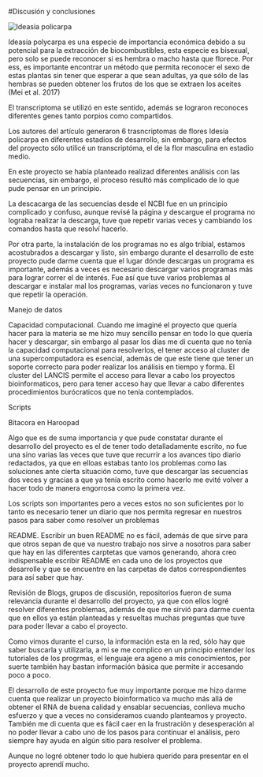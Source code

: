 #Discusión y conclusiones

![Ideasia policarpa](https://www.google.com.mx/imgres?imgurl=https%3A%2F%2Fwww.taurangatreeco.co.nz%2Fcore%2Fwp-content%2Fuploads%2F2015%2F01%2Fcolour-029.jpg&imgrefurl=https%3A%2F%2Fwww.taurangatreeco.co.nz%2Fproduct%2Fidesia-polycarpa%2F&docid=RiZs0ZMgLdSVAM&tbnid=bp0ZI8XYNgOFZM%3A&vet=10ahUKEwiVpaeN_ZLbAhVB7IMKHdKyBN0QMwg0KAAwAA..i&w=640&h=480&bih=653&biw=1301&q=idesia%20polycarpa&ved=0ahUKEwiVpaeN_ZLbAhVB7IMKHdKyBN0QMwg0KAAwAA&iact=mrc&uact=8) 
 
Ideasia polycarpa es una especie de importancia económica debido a su potencial para la extracción de biocombustibles, esta especie es bisexual, pero solo se puede reconocer si es hembra o macho hasta que florece. Por ess, es importante encontrar un método que permita reconocer el sexo de estas plantas sin tener que esperar a que sean adultas, ya que sólo de las hembras se pueden obtener los frutos de los que se extraen los aceites (Mei et al. 2017)
 
El transcriptoma se utilizó en este sentido, además se lograron reconoces diferentes genes tanto porpios como compartidos.
 
Los autores del artículo generaron 6 trasncriptomas de flores Idesia policarpa en diferentes estadios de desarrollo, sin embargo, para efectos del proyecto sólo utilicé un transcriptóma, el de la flor masculina en estadio medio.

En este proyecto se había planteado realizad diferentes análisis con las secuencias, sin embargo, el proceso resultó más complicado de lo que pude pensar en un principio.

La descacarga de las secuencias desde el NCBI fue en un principio complicado y confuso, aunque revisé la página y descargue el programa no lograba realizar la descarga, tuve que repetir varias veces y cambiando los comandos hasta que resolví hacerlo.

Por otra parte, la instalación de los programas no es algo tribial, estamos acostubrados a descargar y listo, sin embargo durante el desarrollo de este proyecto pude darme cuenta que el lugar dónde descargas un programa es importante, además a veces es necesario descargar varios programas más para lograr correr el de interés. Fue así que tuve varios problemas al descargar e instalar mal los programas, varias veces no funcionaron y tuve que repetir la operación. 



Manejo de datos

Capacidad computacional. Cuando me imaginé el proyecto que quería hacer para la materia se me hizo muy sencillo pensar en todo lo que quería hacer y descargar, sin embargo al pasar los días me di cuenta que no tenía la capacidad computacional para resolverlos, el tener acceso al cluster de una supercomputadora es esencial, además de que este tiene que tener un soporte correcto para poder realizar los análisis en tiempo y forma. El cluster del LANCIS permite el acceso para llevar a cabo los proyectos bioinformaticos, pero para tener acceso hay que llevar a cabo diferentes procedimientos burócraticos que no tenía contemplados.


Scripts


Bitacora en Haroopad

Algo que es de suma importancia y que pude constatar durante el desarrollo del proyecto es el de tener todo detalladamente escrito, no fue una sino varias las veces que tuve que recurrir a los avances tipo diario redactados, ya que en elloas estabas tanto los problemas como las soluciones ante cierta situación como, tuve que descargar las secuencias dos veces y gracias a que ya tenía escrito como hacerlo me evité volver a hacer todo de manera engorrosa como la primera vez. 

Los scripts son importantes pero a veces estos no son suficientes por lo tanto es necesario tener un diario que nos permita regresar en nuestros pasos para saber como resolver un problemas

README. Escribir un buen README no es fácil, además de que sirve para que otros sepan de que va nuestro trabajo nos sirve a nosotros para saber que hay en las diferentes carptetas que vamos generando, ahora creo indispensable escribir README en cada uno de los proyectos que desarrolle y que se encuentre en las carpetas de datos correspondientes para así saber que hay.

Revisión de Blogs, grupos de discusión, repositorios fueron de suma relevancia durante el desarrollo del proyecto, ya que con ellos logré resolver diferentes problemas, además de que me sirvió para darme cuenta que en ellos ya están planteadas y resueltas muchas preguntas que tuve para poder llevar a cabo el proyecto. 

Como vimos durante el curso, la información esta en la red, sólo hay que saber buscarla y utilizarla, a mi se me complico en un principio entender los tutoriales de los progrmas, el lenguaje era ageno a mis conocimientos, por suerte también hay bastan información básica que permite ir accesando poco a poco.

El desarrollo de este proyecto fue muy importante porque me hizo darme cuenta que realizar un proyecto bioinformatico va mucho más allá de obtener el RNA de buena calidad y ensablar secuencias, conlleva mucho esfuerzo y que a veces no consideramos cuando planteamos y proyecto. También me di cuenta que es fácil caer en la frustración y desesperación al no poder llevar a cabo uno de los pasos para continuar el análisis, pero siempre hay ayuda en algún sitio para resolver el problema.

Aunque no logré obtener todo lo que hubiera querido para presentar en el proyecto aprendí mucho.










